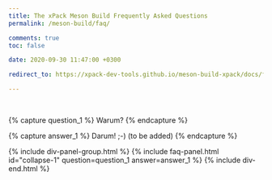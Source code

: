 ```yaml
---
title: The xPack Meson Build Frequently Asked Questions
permalink: /meson-build/faq/

comments: true
toc: false

date: 2020-09-30 11:47:00 +0300

redirect_to: https://xpack-dev-tools.github.io/meson-build-xpack/docs/faq/

---
```


<br/>

{% capture question_1 %}
Warum?
{% endcapture %}

{% capture answer_1 %}
Darum! ;-) (to be added)
{% endcapture %}

{% include div-panel-group.html %}
{% include faq-panel.html id="collapse-1" question=question_1 answer=answer_1 %}
{% include div-end.html %}
